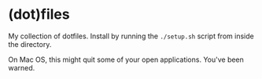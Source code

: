 (dot)files
==========

My collection of dotfiles.  Install by running the
`./setup.sh` script from inside the directory.

On Mac OS, this might quit some of your open applications.
You've been warned.
